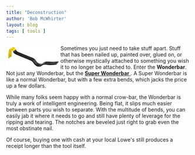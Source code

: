 ```yaml
---
title: "Deconstruction"
author: 'Bob McWhirter'
layout: blog
tags: [ tools ]
---
```

<a href="http://www.stanleytools.com/default.asp?TYPE=PRODUCT=55-525">
  <img width="148" height="65" align="left" src="/blog/assets/55-525_web_detail.jpg"/>
</a>Sometimes you just need to take stuff apart.  Stuff that has been nailed up, painted over, glued on, or otherwise mystically attached to something you wish it to no longer be attached to.  Enter the <strong>Wonderbar</strong>.  Not just any Wonderbar, but the <a href="http://www.stanleytools.com/default.asp?TYPE=PRODUCT=55-525">
  <strong>Super Wonderbar</strong>
</a>.  A Super Wonderbar is like a normal Wonderbar, but with a few extra bends, which jacks the price up a few dollars.

While many folks seem happy with a normal crow-bar, the Wonderbar is truly a work of intelligent engineering.  Being flat, it slips much easier between parts you wish to separate.  With the multitude of bends, you can easily jab it where it needs to go and still have plenty of leverage for the ripping and tearing.  The notches are beveled just right to grab even the most obstinate nail.

Of course, buying one with cash at your local Lowe's still produces a receipt longer than the tool itself.
